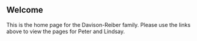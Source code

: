 ## Welcome

This is the home page for the Davison-Reiber family. Please use the links above to view the pages for Peter and Lindsay.